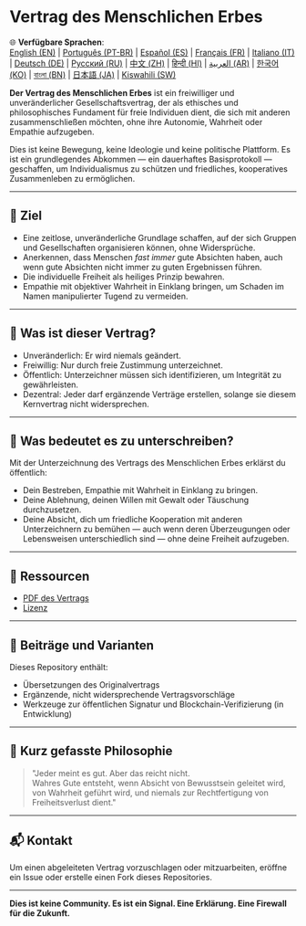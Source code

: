 
# Vertrag des Menschlichen Erbes

🌐 **Verfügbare Sprachen**:  
[English (EN)](./index.md) | [Português (PT-BR)](./README_pt-BR.md) | [Español (ES)](./README_es.md) | [Français (FR)](./README_fr.md) | [Italiano (IT)](./README_it.md) | [Deutsch (DE)](./README_de.md) | [Русский (RU)](./README_ru.md) | [中文 (ZH)](./README_zh.md) | [हिन्दी (HI)](./README_hi.md) | [العربية (AR)](./README_ar.md) | [한국어 (KO)](./README_ko.md) | [বাংলা (BN)](./README_bn.md) | [日本語 (JA)](./README_ja.md) | [Kiswahili (SW)](./README_sw.md)

**Der Vertrag des Menschlichen Erbes** ist ein freiwilliger und unveränderlicher Gesellschaftsvertrag, der als ethisches und philosophisches Fundament für freie Individuen dient, die sich mit anderen zusammenschließen möchten, ohne ihre Autonomie, Wahrheit oder Empathie aufzugeben.

Dies ist keine Bewegung, keine Ideologie und keine politische Plattform. Es ist ein grundlegendes Abkommen — ein dauerhaftes Basisprotokoll — geschaffen, um Individualismus zu schützen und friedliches, kooperatives Zusammenleben zu ermöglichen.

---

## 🌱 Ziel

- Eine zeitlose, unveränderliche Grundlage schaffen, auf der sich Gruppen und Gesellschaften organisieren können, ohne Widersprüche.
- Anerkennen, dass Menschen *fast immer* gute Absichten haben, auch wenn gute Absichten nicht immer zu guten Ergebnissen führen.
- Die individuelle Freiheit als heiliges Prinzip bewahren.
- Empathie mit objektiver Wahrheit in Einklang bringen, um Schaden im Namen manipulierter Tugend zu vermeiden.

---

## 📜 Was ist dieser Vertrag?

- Unveränderlich: Er wird niemals geändert.
- Freiwillig: Nur durch freie Zustimmung unterzeichnet.
- Öffentlich: Unterzeichner müssen sich identifizieren, um Integrität zu gewährleisten.
- Dezentral: Jeder darf ergänzende Verträge erstellen, solange sie diesem Kernvertrag nicht widersprechen.

---

## 🔏 Was bedeutet es zu unterschreiben?

Mit der Unterzeichnung des Vertrags des Menschlichen Erbes erklärst du öffentlich:

- Dein Bestreben, Empathie mit Wahrheit in Einklang zu bringen.
- Deine Ablehnung, deinen Willen mit Gewalt oder Täuschung durchzusetzen.
- Deine Absicht, dich um friedliche Kooperation mit anderen Unterzeichnern zu bemühen — auch wenn deren Überzeugungen oder Lebensweisen unterschiedlich sind — ohne deine Freiheit aufzugeben.

---

## 📎 Ressourcen

- [PDF des Vertrags](./assets/pdfs/Vertrag_des_Menschlichen_Erbes.pdf)
- [Lizenz](./LICENSE)

---

## 🤝 Beiträge und Varianten

Dieses Repository enthält:

- Übersetzungen des Originalvertrags
- Ergänzende, nicht widersprechende Vertragsvorschläge
- Werkzeuge zur öffentlichen Signatur und Blockchain-Verifizierung (in Entwicklung)

---

## 🧠 Kurz gefasste Philosophie

> "Jeder meint es gut. Aber das reicht nicht.  
> Wahres Gute entsteht, wenn Absicht von Bewusstsein geleitet wird,  
> von Wahrheit geführt wird, und niemals zur Rechtfertigung von Freiheitsverlust dient."

---

## 📬 Kontakt

Um einen abgeleiteten Vertrag vorzuschlagen oder mitzuarbeiten, eröffne ein Issue oder erstelle einen Fork dieses Repositories.

---

**Dies ist keine Community. Es ist ein Signal. Eine Erklärung. Eine Firewall für die Zukunft.**
